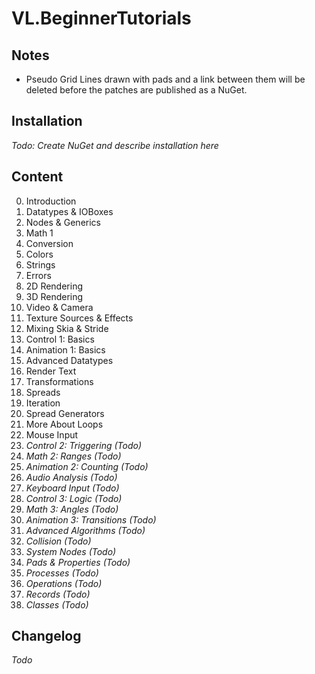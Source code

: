 # VL.BeginnerTutorials

## Notes
- Pseudo Grid Lines drawn with pads and a link between them will be deleted before the patches are published as a NuGet.

## Installation
*Todo: Create NuGet and describe installation here*

## Content
0. Introduction
1. Datatypes & IOBoxes
2. Nodes & Generics
3. Math 1
4. Conversion
5. Colors
6. Strings
7. Errors
8. 2D Rendering
9. 3D Rendering
10. Video & Camera
11. Texture Sources & Effects
12. Mixing Skia & Stride
13. Control 1: Basics
14. Animation 1: Basics
15. Advanced Datatypes
16. Render Text
17. Transformations
18. Spreads
19. Iteration
20. Spread Generators
21. More About Loops
22. Mouse Input
23. *Control 2: Triggering (Todo)*
24. *Math 2: Ranges (Todo)*
25. *Animation 2: Counting (Todo)*
26. *Audio Analysis (Todo)*
27. *Keyboard Input (Todo)*
28. *Control 3: Logic (Todo)*
29. *Math 3: Angles (Todo)*
30. *Animation 3: Transitions (Todo)*
31. *Advanced Algorithms (Todo)*
32. *Collision (Todo)*
33. *System Nodes (Todo)*
34. *Pads & Properties (Todo)*
35. *Processes (Todo)*
36. *Operations (Todo)*
37. *Records (Todo)*
38. *Classes (Todo)*

## Changelog
*Todo*
